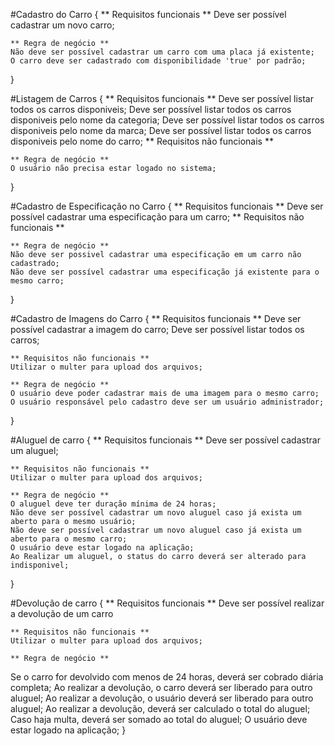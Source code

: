 
#Cadastro do Carro {
    ** Requisitos funcionais **
    Deve ser possível cadastrar um novo carro;

    ** Regra de negócio **
    Não deve ser possível cadastrar um carro com uma placa já existente;
    O carro deve ser cadastrado com disponibilidade 'true' por padrão;

}

#Listagem de Carros {
    ** Requisitos funcionais **
    Deve ser possível listar todos os carros disponiveis;
    Deve ser possível listar todos os carros disponiveis pelo nome da categoria;
    Deve ser possível listar todos os carros disponiveis pelo nome da marca;
    Deve ser possível listar todos os carros disponiveis pelo nome do carro;
    ** Requisitos não funcionais **

    ** Regra de negócio **
    O usuário não precisa estar logado no sistema;

}

#Cadastro de Especificação no Carro {
    ** Requisitos funcionais **
    Deve ser possível cadastrar uma especificação para um carro;
    ** Requisitos não funcionais **

    ** Regra de negócio **
    Não deve ser possivel cadastrar uma especificação em um carro não cadastrado;
    Não deve ser possível cadastrar uma especificação já existente para o mesmo carro;
}


#Cadastro de Imagens do Carro {
    ** Requisitos funcionais **
    Deve ser possível cadastrar a imagem do carro;
    Deve ser possível listar todos os carros;

    ** Requisitos não funcionais **
    Utilizar o multer para upload dos arquivos;

    ** Regra de negócio **
    O usuário deve poder cadastrar mais de uma imagem para o mesmo carro;
    O usuário responsável pelo cadastro deve ser um usuário administrador;
}

#Aluguel de carro {
    ** Requisitos funcionais **
    Deve ser possível cadastrar um aluguel;

    ** Requisitos não funcionais **
    Utilizar o multer para upload dos arquivos;

    ** Regra de negócio **
    O aluguel deve ter duração mínima de 24 horas;
    Não deve ser possível cadastrar um novo aluguel caso já exista um aberto para o mesmo usuário;
    Não deve ser possível cadastrar um novo aluguel caso já exista um aberto para o mesmo carro;
    O usuário deve estar logado na aplicação;
    Ao Realizar um aluguel, o status do carro deverá ser alterado para indisponivel;
}

#Devolução de carro {
     ** Requisitos funcionais **
    Deve ser possível realizar a devolução de um carro

    ** Requisitos não funcionais **
    Utilizar o multer para upload dos arquivos;

    ** Regra de negócio **
   Se o carro for devolvido com menos de 24 horas, deverá ser cobrado diária completa;
   Ao realizar a devolução, o carro deverá ser liberado para outro aluguel;
   Ao realizar a devolução, o usuário deverá ser liberado para outro aluguel;
   Ao realizar a devolução, deverá ser calculado o total do aluguel;
   Caso haja multa, deverá ser somado ao total do aluguel;
   O usuário deve estar logado na aplicação;
}

